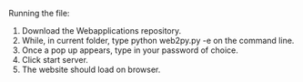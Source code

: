 Running the file:

1) Download the Webapplications repository. 
2) While, in current folder, type python web2py.py -e on the command line.
3) Once a pop up appears, type in your password of choice.
4) Click start server. 
5) The website should load on browser. 